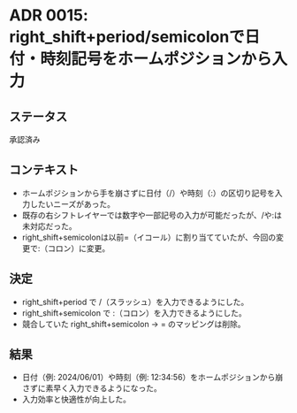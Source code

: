 # ADR 0015: right_shift+period/semicolonで日付・時刻記号をホームポジションから入力

## ステータス
承認済み

## コンテキスト
- ホームポジションから手を崩さずに日付（/）や時刻（:）の区切り記号を入力したいニーズがあった。
- 既存の右シフトレイヤーでは数字や一部記号の入力が可能だったが、/や:は未対応だった。
- right_shift+semicolonは以前=（イコール）に割り当てていたが、今回の変更で:（コロン）に変更。

## 決定
- right_shift+period で /（スラッシュ）を入力できるようにした。
- right_shift+semicolon で :（コロン）を入力できるようにした。
- 競合していた right_shift+semicolon → = のマッピングは削除。

## 結果
- 日付（例: 2024/06/01）や時刻（例: 12:34:56）をホームポジションから崩さずに素早く入力できるようになった。
- 入力効率と快適性が向上した。 